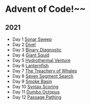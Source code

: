 # Advent of Code!~~

## 2021

- Day 1 [Sonar Sweep](./src/_2021/day1)
- Day 2 [Dive!](./src/_2021/day2)
- Day 3 [Binary Diagnostic](./src/_2021/day3)
- Day 4 [Giant Squid](./src/_2021/day4)
- Day 5 [Hydrothermal Venture](./src/_2021/day5)
- Day 6 [Lanternfish](./src/_2021/day6)
- Day 7 [The Treachery of Whales](./src/_2021/day7)
- Day 8 [Seven Segment Search](./src/_2021/day8)
- Day 9 [Smoke Basin](./src/_2021/day9)
- Day 10 [Syntax Scoring](./src/_2021/day10)
- Day 11 [Dumbo Octopus](./src/_2021/day11)
- Day 12 [Passage Pathing](./src/_2021/day12)




